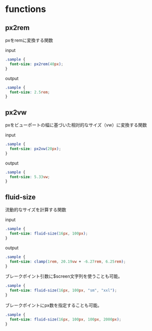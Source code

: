 # functions

## px2rem

pxをremに変換する関数

input

```scss
.sample {
  font-size: px2rem(40px);
}
```

output

```css
.sample {
  font-size: 2.5rem;
}
```

## px2vw

pxをビューポートの幅に基づいた相対的なサイズ（vw）に変換する関数

input

```scss
.sample {
  font-size: px2vw(20px);
}
```

output

```css
.sample {
  font-size: 5.33vw;
}
```

## fluid-size

流動的なサイズを計算する関数

input

```scss
.sample {
  font-size: fluid-size(16px, 100px);
}
```

output

```css
.sample {
  font-size: clamp(1rem, 20.19vw + -6.27rem, 6.25rem);
}
```

ブレークポイント引数に$screen文字列を使うことも可能。

```scss
.sample {
  font-size: fluid-size(16px, 100px, "sm", "xxl");
}
```

ブレークポイントにpx数を指定することも可能。

```scss
.sample {
  font-size: fluid-size(16px, 100px, 100px, 2000px);
}
```
